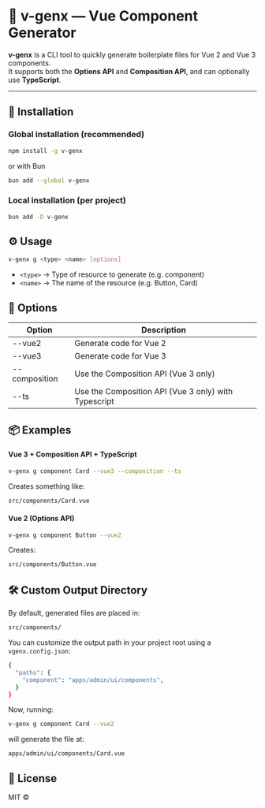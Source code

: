 # 🧩 v-genx — Vue Component Generator

**v-genx** is a CLI tool to quickly generate boilerplate files for Vue 2 and Vue 3 components.  
It supports both the **Options API** and **Composition API**, and can optionally use **TypeScript**.

---

## 🚀 Installation

### Global installation (recommended)
```bash
npm install -g v-genx
```
or with  Bun
```bash
bun add --global v-genx
```

### Local installation (per project)
```bash
bun add -D v-genx
```

## ⚙️ Usage
```bash
v-genx g <type> <name> [options]
```
- `<type>` → Type of resource to generate (e.g. component)
- `<name>` → The name of the resource (e.g. Button, Card)

## 🧠 Options

| Option | Description |
| ------ | ------ |
| --vue2 | Generate code for Vue 2 |
| --vue3 | Generate code for Vue 3 |
| --composition | Use the Composition API (Vue 3 only) |
| --ts | Use the Composition API (Vue 3 only) with Typescript |

## 📦 Examples

#### Vue 3 + Composition API + TypeScript
```bash
v-genx g component Card --vue3 --composition --ts
```
Creates something like:
```bash
src/components/Card.vue
```

#### Vue 2 (Options API)
```bash
v-genx g component Button --vue2
```
Creates:
```bash
src/components/Button.vue
```

## 🛠 Custom Output Directory
By default, generated files are placed in:
```bash
src/components/
```

You can customize the output path in your project root using a `vgenx.config.json`:
```bash
{
  "paths": {
    "component": "apps/admin/ui/components",
  }
}
```
Now, running:
```bash
v-genx g component Card --vue2
```
will generate the file at:
```bash
apps/admin/ui/components/Card.vue
```

## 🧾 License
MIT ©